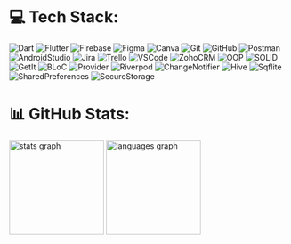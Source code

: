 # 💻 Tech Stack:
![Dart](https://img.shields.io/badge/dart-0175C2?style=for-the-badge&logo=dart&logoColor=white) ![Flutter](https://img.shields.io/badge/Flutter-02569B?style=for-the-badge&logo=flutter&logoColor=white) ![Firebase](https://img.shields.io/badge/firebase-FC6C03?style=for-the-badge&logo=firebase&logoColor=white) ![Figma](https://img.shields.io/badge/figma-A259FF?style=for-the-badge&logo=figma&logoColor=white) ![Canva](https://img.shields.io/badge/Canva-00C4CC?style=for-the-badge&logo=canva&logoColor=white) ![Git](https://img.shields.io/badge/git-F05033?style=for-the-badge&logo=git&logoColor=white) ![GitHub](https://img.shields.io/badge/github-181717?style=for-the-badge&logo=github&logoColor=white) ![Postman](https://img.shields.io/badge/Postman-FF6C37?style=for-the-badge&logo=postman&logoColor=white) ![AndroidStudio](https://img.shields.io/badge/AndroidStudio-3DDC84?style=for-the-badge&logo=android-studio&logoColor=white) ![Jira](https://img.shields.io/badge/Jira-0052CC?style=for-the-badge&logo=jira&logoColor=white) ![Trello](https://img.shields.io/badge/Trello-0079BF?style=for-the-badge&logo=trello&logoColor=white) ![VSCode](https://img.shields.io/badge/VSCode-007ACC?style=for-the-badge&logo=visual-studio-code&logoColor=white) ![ZohoCRM](https://img.shields.io/badge/ZohoCRM-CB2027?style=for-the-badge) ![OOP](https://img.shields.io/badge/OOP-00A86B?style=for-the-badge) ![SOLID](https://img.shields.io/badge/SOLID-FF69B4?style=for-the-badge) ![GetIt](https://img.shields.io/badge/GetIt-6A5ACD?style=for-the-badge) ![BLoC](https://img.shields.io/badge/BLoC-DC143C?style=for-the-badge) ![Provider](https://img.shields.io/badge/Provider-FF8C00?style=for-the-badge) ![Riverpod](https://img.shields.io/badge/Riverpod-1E90FF?style=for-the-badge) ![ChangeNotifier](https://img.shields.io/badge/ChangeNotifier-2E8B57?style=for-the-badge) ![Hive](https://img.shields.io/badge/Hive-FFCD00?style=for-the-badge) ![Sqflite](https://img.shields.io/badge/Sqflite-9932CC?style=for-the-badge) ![SharedPreferences](https://img.shields.io/badge/SharedPreferences-556B2F?style=for-the-badge) ![SecureStorage](https://img.shields.io/badge/SecureStorage-8B0000?style=for-the-badge)  

# 📊 GitHub Stats:
<div align="start">
  <img src="https://github-readme-stats.vercel.app/api?username=adalekorei&hide_title=false&hide_rank=false&show_icons=true&include_all_commits=true&count_private=true&disable_animations=false&theme=default&locale=en&hide_border=false" height="170" alt="stats graph"  />
  <img src="https://github-readme-stats.vercel.app/api/top-langs?username=adalekorei&locale=en&hide_title=false&layout=compact&card_width=300&langs_count=5&theme=default&hide_border=false" height="170" alt="languages graph"  />
</div>
